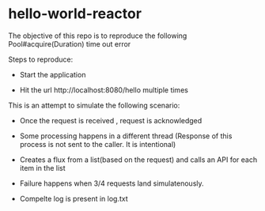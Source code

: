 # hello-world-reactor

The objective of this repo is to reproduce the following Pool#acquire(Duration) time out error



Steps to reproduce:

- Start the application

- Hit the url http://localhost:8080/hello multiple times

This is an attempt to simulate the following scenario:

- Once the request is received , request is acknowledged
- Some processing happens in a different thread (Response of this process is not sent to the caller. It is intentional)
- Creates a flux from a list(based on the request) and calls an API for each item in the list 
- Failure happens when 3/4 requests land simulatenously.

- Compelte log is present in log.txt